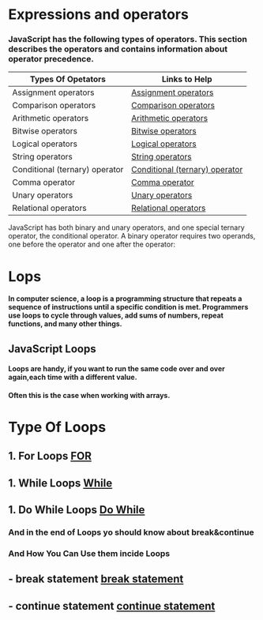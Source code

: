 # Expressions and operators

### JavaScript has the following types of operators. This section describes the operators and contains information about operator precedence.

|   Types Of Opetators     | Links to Help   |
|--------------|-------------|
|Assignment operators|[Assignment operators](https://www.w3schools.com/js/js_assignment.asp)|
|Comparison operators|[Comparison operators](https://www.w3schools.com/js/js_comparisons.asp)|
|Arithmetic operators|[Arithmetic operators](https://www.w3schools.com/js/js_arithmetic.asp)|
|Bitwise operators|[Bitwise operators](https://www.w3schools.com/js/js_bitwise.asp)|
|Logical operators|[Logical operators](https://www.w3schools.com/js/js_comparisons.asp)|
|String operators|[String operators](https://www.w3schools.com/js/js_operators.asp)|
|Conditional (ternary) operator|[Conditional (ternary) operator](https://developer.mozilla.org/en-US/docs/Web/JavaScript/Reference/Operators/Conditional_Operator)|
|Comma operator|[Comma operator](https://javascript.plainenglish.io/comma-operator-in-javascript-cfe170f5b4d3)|
|Unary operators|[Unary operators](https://www.digitalocean.com/community/tutorials/javascript-unary-operators-simple-and-useful)|
|Relational operators|[Relational operators](https://docstore.mik.ua/orelly/webprog/jscript/ch05_05.htm)|
JavaScript has both binary and unary operators, and one special ternary operator, the conditional operator. A binary operator requires two operands, one before the operator and one after the operator:


# Lops

#### In computer science, a loop is a programming structure that repeats a sequence of instructions until a specific condition is met. Programmers use loops to cycle through values, add sums of numbers, repeat functions, and many other things.


## JavaScript Loops
#### Loops are handy, if you want to run the same code over and over again,each time with a different value.
#### Often this is the case when working with arrays.

# Type Of Loops

## 1. For Loops     [FOR](https://www.w3schools.com/js/js_loop_for.asp)
## 1. While Loops   [While](https://www.w3schools.com/js/js_loop_while.asp)
## 1. Do While Loops [Do While](https://www.w3schools.com/jsref/jsref_dowhile.asp)

### And in the end of Loops yo should know about break&continue
### And How You Can Use them incide Loops 

## - break statement  [break statement](https://www.w3schools.com/jsref/jsref_break.asp)
## - continue statement  [continue statement](https://www.w3schools.com/jsref/jsref_continue.asp)